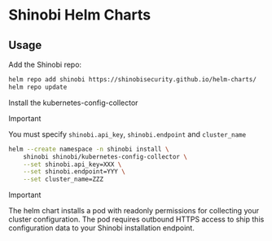 # Shinobi Helm Charts

## Usage

Add the Shinobi repo:

```bash
helm repo add shinobi https://shinobisecurity.github.io/helm-charts/
helm repo update
```

Install the kubernetes-config-collector

> [!IMPORTANT]
> You must specify `shinobi.api_key`, `shinobi.endpoint` and `cluster_name`


```bash
helm --create namespace -n shinobi install \
    shinobi shinobi/kubernetes-config-collector \
    --set shinobi.api_key=XXX \
    --set shinobi.endpoint=YYY \
    --set cluster_name=ZZZ
```
> [!IMPORTANT]
> The helm chart installs a pod with readonly permissions for collecting your cluster configuration.
> The pod requires outbound HTTPS access to ship this configuration data to your Shinobi installation endpoint.

